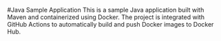#Java Sample Application
This is a sample Java application built with Maven and containerized using Docker.
The project is integrated with GitHub Actions to automatically build and push Docker images to Docker Hub.
